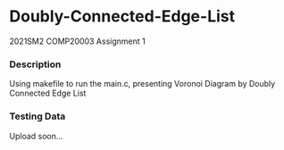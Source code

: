 # Doubly-Connected-Edge-List
2021SM2 COMP20003 Assignment 1

### Description
Using makefile to run the main.c, presenting Voronoi Diagram by Doubly Connected Edge List

### Testing Data
Upload soon...
